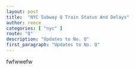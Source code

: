 ```yaml
---
layout: post
title:  "NYC Subway Q Train Status And Delays"
author: reece
categories: [ "nyc" ]
route: "Q"
description: "Updates to No. Q"
first_paragraph: "Updates to No. Q"
---
```


fwfwwefw
